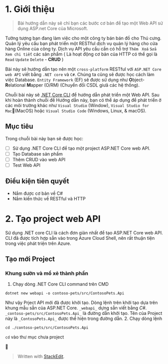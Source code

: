 # 1. Giới thiệu

>Bài hướng dẫn này sẽ chỉ bạn các bước cơ bản để tạo một Web API sử dụng ASP.net Core của Microsoft.
>
Tưởng tượng bạn đang làm việc cho một công ty bán bán đồ cho Thú cưng. Quản lý yêu cầu bạn phát triển một RESTful dịch vụ quản lý hàng cho cửa hàng Online của công ty. Dịch vụ API yêu cầu cần có hỗ trợ `Thêm` ` Xoá` `Sửa` `Xem chi tiết`  các sản phẩm ( Là hoạt động cơ bản của HTTP có thể gọi là `Read` `Update` `Delete` - **CRUD** )

Bài này sẽ hướng dẫn tạo nên một `cross-platform` RESTful với `ASP.NET Core web API` viết bằng `.NET core` và `C#`. Chúng ta cũng sẽ được học cách làm việc Database. `Entity Framework` (EF) sẽ được sử dụng như **O**bject-**R**elational **M**apper (O/RM) (Chuyển đổi CSDL giưã các hệ thống).

Chuỗi bài này sẽ [.NET Core CLI](https://docs.microsoft.com/dotnet/core/tools/) để hướng dẫn phát triển một Web API. Sau khi hoàn thành chuỗi đề Hướng dẫn này, bạn có thể áp dụng để phát triển ở các môi trường khác như `Visual Studio` (Window), `Visual Studio for Mac`(MacOS) hoặc `Visual Studio Code` (Windows, Linux, & macOS).

## Mục tiêu
Trong chuỗi bài này bạn sẽ được học:
- [ ] Sử dụng .NET Core CLI để tạo một project ASP.NET Core web API.
- [ ] Tạo Database sản phẩm
- [ ] Thêm CRUD vào web API
- [ ] Test Web API

## Điều kiện tiên quyết
- Nắm được cơ bản về C#
- Nắm kiến thức về RESTful và HTTP

# 2. Tạo project web API
Sử dụng .NET core CLI là cách đơn giản nhất để tạo ASP.NET Core web API. CLI đã được tích hợp sẵn vào trong Azure Cloud Shell, nên rất thuận tiện trong việc phát triện trên Azure.
## Tạo mới Project
### Khung sườn và mổ xẻ thành phần
1. Chạy dòng .NET Core CLI command trên CMD
```
dotnet new webapi -o contoso-pets/src/ContosoPets.Api
```
Như vậy Prject API mới đã được khởi tạo.
Dòng lệnh trên khởi tạo dựa trên khung mẫu sẵn của ASP.NET Core. `_webapi_` dựng sẵn viết bằng  *C#*. `_contoso-pets/src/ContosoPets.Api_` là đường dẫn khởi tạo. Tên của Project này là `_ContosoPets.Api_` được thể hiện trong đường dẫn.
2. Chạy dòng lệnh
```
cd ./contoso-pets/src/ContosoPets.Api
``` 
`cd` vào thư mục chưa project
 
 

 


> Written with [StackEdit](https://stackedit.io/).
<!--stackedit_data:
eyJoaXN0b3J5IjpbLTE5MDI1NjAzMzMsMjYzOTkyODYyXX0=
-->